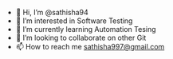 - 👋 Hi, I’m @sathisha94
- 👀 I’m interested in Software Testing
- 🌱 I’m currently learning Automation Tesing
- 💞️ I’m looking to collaborate on other Git
- 📫 How to reach me sathisha997@gmail.com

<!---
sathisha94/sathisha94 is a ✨ special ✨ repository because its `README.md` (this file) appears on your GitHub profile.
You can click the Preview link to take a look at your changes.
--->
